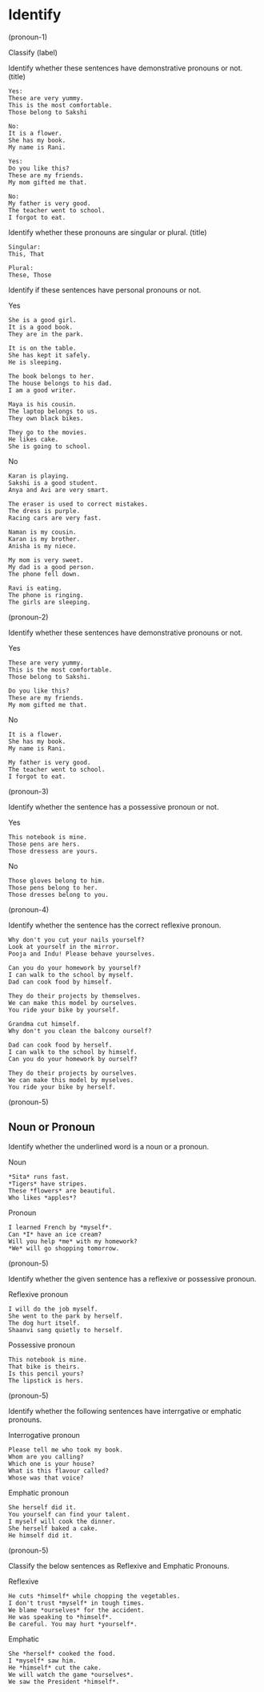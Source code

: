 # Identify

(pronoun-1)

Classify (label)

Identify whether these sentences have demonstrative pronouns or not. (title)

```
Yes:
These are very yummy.
This is the most comfortable.
Those belong to Sakshi

No:
It is a flower.
She has my book.
My name is Rani.
```

```
Yes:
Do you like this?
These are my friends.
My mom gifted me that.

No:
My father is very good.
The teacher went to school.
I forgot to eat.
```

Identify whether these pronouns are singular or plural. (title)

```
Singular:
This, That

Plural:
These, Those
```

Identify if these sentences have personal pronouns or not.

Yes

```
She is a good girl.
It is a good book.
They are in the park.

It is on the table.
She has kept it safely.
He is sleeping.

The book belongs to her.
The house belongs to his dad.
I am a good writer.

Maya is his cousin.
The laptop belongs to us.
They own black bikes.

They go to the movies.
He likes cake.
She is going to school.

```

No

```
Karan is playing.
Sakshi is a good student.
Anya and Avi are very smart.

The eraser is used to correct mistakes.
The dress is purple.
Racing cars are very fast.

Naman is my cousin.
Karan is my brother.
Anisha is my niece.

My mom is very sweet.
My dad is a good person.
The phone fell down.

Ravi is eating.
The phone is ringing.
The girls are sleeping.

```

(pronoun-2)

Identify whether these sentences have demonstrative pronouns or not.

Yes

```
These are very yummy.
This is the most comfortable.
Those belong to Sakshi.

Do you like this?
These are my friends.
My mom gifted me that.
```

No

```
It is a flower.
She has my book.
My name is Rani.

My father is very good.
The teacher went to school.
I forgot to eat.
```

(pronoun-3)

Identify whether the sentence has a possessive pronoun or not.

Yes

```
This notebook is mine.
Those pens are hers.
Those dressess are yours.
```

No

```
Those gloves belong to him.
Those pens belong to her.
Those dresses belong to you.
```

(pronoun-4)

Identify whether the sentence has the correct reflexive pronoun.

```
Why don't you cut your nails yourself?
Look at yourself in the mirror.
Pooja and Indu! Please behave yourselves.

Can you do your homework by yourself?
I can walk to the school by myself.
Dad can cook food by himself.

They do their projects by themselves.
We can make this model by ourselves.
You ride your bike by yourself.
```

```
Grandma cut himself.
Why don't you clean the balcony ourself?

Dad can cook food by herself.
I can walk to the school by himself.
Can you do your homework by ourself?

They do their projects by ourselves.
We can make this model by myselves.
You ride your bike by herself.

```

(pronoun-5)

## Noun or Pronoun

Identify whether the underlined word is a noun or a pronoun.

Noun

```
*Sita* runs fast.
*Tigers* have stripes.
These *flowers* are beautiful.
Who likes *apples*?
```

Pronoun

```
I learned French by *myself*.
Can *I* have an ice cream?
Will you help *me* with my homework?
*We* will go shopping tomorrow.
```

(pronoun-5)

Identify whether the given sentence has a reflexive or possessive pronoun.

Reflexive pronoun

```
I will do the job myself.
She went to the park by herself.
The dog hurt itself.
Shaanvi sang quietly to herself.
```

Possessive pronoun

```
This notebook is mine.
That bike is theirs.
Is this pencil yours?
The lipstick is hers.
```

(pronoun-5)

Identify whether the following sentences have interrgative or emphatic pronouns.

Interrogative pronoun

```
Please tell me who took my book.
Whom are you calling?
Which one is your house?
What is this flavour called?
Whose was that voice?
```

Emphatic pronoun

```
She herself did it.
You yourself can find your talent.
I myself will cook the dinner.
She herself baked a cake.
He himself did it.
```

(pronoun-5)

Classify the below sentences as Reflexive and Emphatic Pronouns.

Reflexive

```
He cuts *himself* while chopping the vegetables.
I don't trust *myself* in tough times.
We blame *ourselves* for the accident.
He was speaking to *himself*.
Be careful. You may hurt *yourself*.
```

Emphatic

```
She *herself* cooked the food.
I *myself* saw him.
He *himself* cut the cake.
We will watch the game *ourselves*.
We saw the President *himself*.
```
